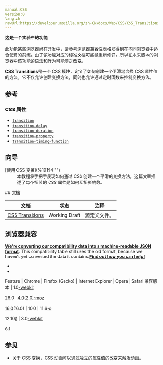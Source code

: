 ```yaml
---
manual:CSS
version:0
lang:zh
rawUrl:https://developer.mozilla.org/zh-CN/docs/Web/CSS/CSS_Transitions
---
```






**这是一个实验中的功能**<br></br>此功能某些浏览器尚在开发中，请参考[浏览器兼容性表格](%35108 "")以得到在不同浏览器中适合使用的前缀。由于该功能对应的标准文档可能被重新修订，所以在未来版本的浏览器中该功能的语法和行为可能随之改变。




**CSS Transitions**是一个 CSS 模块，定义了如何创建一个平滑地变换 CSS 属性值的方法。它不仅允许创建变换方法，同时也允许通过定时函数来控制变换方法。


## 参考<a name="参考"></a>

### CSS 属性<a name="CSS_属性"></a>

* [`transition`](%19195 "transition CSS 属性是一个简写属性，用于 transition-property, transition-duration, transition-timing-function, 和 transition-delay。")
* [`transition-delay`](%19189 "CSS的transition-delay属性规定了在过渡效果开始作用之前需要等待的时间。")
* [`transition-duration`](%19196 "transition-duration 属性以秒或毫秒为单位指定过渡动画所需的时间。默认值为 0s ，表示不出现过渡动画。")
* [`transition-property`](%19197 "transition-property 指定应用过渡属性的名称。")
* [`transition-timing-function`](%19198 "CSS属性受到 transition effect的影响，会产生不断变化的中间值，而 CSS transition-timing-function 属性用来描述这个中间值是怎样计算的。实质上，通过这个函数会建立一条加速度曲线，因此在整个transition变化过程中，变化速度可以不断改变。")


## 向导<a name="向导"></a>
<dl><dt id=''>[使用 CSS 变换](%19194 "")</dt><dd>本教程将手把手展现如何通过 CSS 创建一个平滑的变换方法，这篇文章描述了每个相关的 CSS 属性是如何互相影响的。</dd></dl>
## 文档<a name="文档"></a>

文档 | 状态 | 注释 
 ---  |  ---  |  ---  | 
[CSS Transitions](%34475 "CSS Transitions") | Working Draft | 源定义文件。 


## 浏览器兼容<a name="浏览器兼容"></a>


**[We&#39;re converting our compatibility data into a machine-readable JSON format](%3344 "")**. This compatibility table still uses the old format, because we haven&#39;t yet converted the data it contains.**[Find out how you can help!](%3392 "")**


* 
* 

Feature | Chrome | Firefox (Gecko) | Internet Explorer | Opera | Safari 
兼容版本 | 1.0[-webkit](%3568 "The name of this feature is prefixed with '-webkit' as this browser considers it experimental")<br></br>26.0 | [4.0](%3678 "Released on 2011-03-22.")(2.0)[-moz](%3568 "The name of this feature is prefixed with '-moz' as this browser considers it experimental")<br></br>[16.0](%4098 "Released on 2012-10-09.")(16.0) | 10.0 | 11.6[-o](%3568 "The name of this feature is prefixed with '-o' as this browser considers it experimental")<br></br>12.10[#](%4491 "http://my.opera.com/ODIN/blog/2012/08/03/a-hot-opera-12-50-summer-time-snapshot") | 3.0[-webkit](%3568 "The name of this feature is prefixed with '-webkit' as this browser considers it experimental")<br></br>6.1 




## <a name="sect1"></a>

## 参见<a name="参见"></a>

* 关于 CSS 变换，[CSS 动画](%3480 "")可以通过独立的属性值的改变来触发动画。



